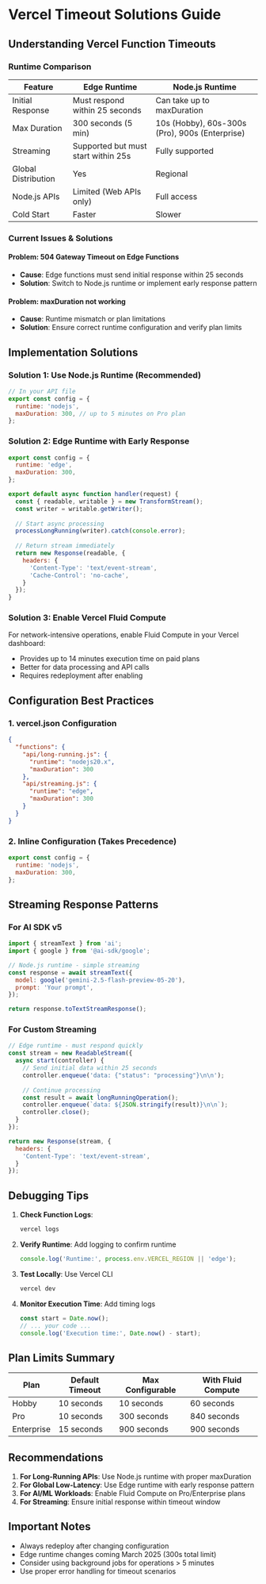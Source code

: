 # Vercel Timeout Solutions Guide

## Understanding Vercel Function Timeouts

### Runtime Comparison

| Feature | Edge Runtime | Node.js Runtime |
|---------|--------------|-----------------|
| Initial Response | Must respond within 25 seconds | Can take up to maxDuration |
| Max Duration | 300 seconds (5 min) | 10s (Hobby), 60s-300s (Pro), 900s (Enterprise) |
| Streaming | Supported but must start within 25s | Fully supported |
| Global Distribution | Yes | Regional |
| Node.js APIs | Limited (Web APIs only) | Full access |
| Cold Start | Faster | Slower |

### Current Issues & Solutions

#### Problem: 504 Gateway Timeout on Edge Functions
- **Cause**: Edge functions must send initial response within 25 seconds
- **Solution**: Switch to Node.js runtime or implement early response pattern

#### Problem: maxDuration not working
- **Cause**: Runtime mismatch or plan limitations
- **Solution**: Ensure correct runtime configuration and verify plan limits

## Implementation Solutions

### Solution 1: Use Node.js Runtime (Recommended)

```javascript
// In your API file
export const config = {
  runtime: 'nodejs',
  maxDuration: 300, // up to 5 minutes on Pro plan
};
```

### Solution 2: Edge Runtime with Early Response

```javascript
export const config = {
  runtime: 'edge',
  maxDuration: 300,
};

export default async function handler(request) {
  const { readable, writable } = new TransformStream();
  const writer = writable.getWriter();
  
  // Start async processing
  processLongRunning(writer).catch(console.error);
  
  // Return stream immediately
  return new Response(readable, {
    headers: {
      'Content-Type': 'text/event-stream',
      'Cache-Control': 'no-cache',
    }
  });
}
```

### Solution 3: Enable Vercel Fluid Compute

For network-intensive operations, enable Fluid Compute in your Vercel dashboard:
- Provides up to 14 minutes execution time on paid plans
- Better for data processing and API calls
- Requires redeployment after enabling

## Configuration Best Practices

### 1. vercel.json Configuration

```json
{
  "functions": {
    "api/long-running.js": {
      "runtime": "nodejs20.x",
      "maxDuration": 300
    },
    "api/streaming.js": {
      "runtime": "edge",
      "maxDuration": 300
    }
  }
}
```

### 2. Inline Configuration (Takes Precedence)

```javascript
export const config = {
  runtime: 'nodejs',
  maxDuration: 300,
};
```

## Streaming Response Patterns

### For AI SDK v5

```javascript
import { streamText } from 'ai';
import { google } from '@ai-sdk/google';

// Node.js runtime - simple streaming
const response = await streamText({
  model: google('gemini-2.5-flash-preview-05-20'),
  prompt: 'Your prompt',
});

return response.toTextStreamResponse();
```

### For Custom Streaming

```javascript
// Edge runtime - must respond quickly
const stream = new ReadableStream({
  async start(controller) {
    // Send initial data within 25 seconds
    controller.enqueue('data: {"status": "processing"}\n\n');
    
    // Continue processing
    const result = await longRunningOperation();
    controller.enqueue(`data: ${JSON.stringify(result)}\n\n`);
    controller.close();
  }
});

return new Response(stream, {
  headers: {
    'Content-Type': 'text/event-stream',
  }
});
```

## Debugging Tips

1. **Check Function Logs**: 
   ```bash
   vercel logs
   ```

2. **Verify Runtime**: Add logging to confirm runtime
   ```javascript
   console.log('Runtime:', process.env.VERCEL_REGION || 'edge');
   ```

3. **Test Locally**: Use Vercel CLI
   ```bash
   vercel dev
   ```

4. **Monitor Execution Time**: Add timing logs
   ```javascript
   const start = Date.now();
   // ... your code ...
   console.log('Execution time:', Date.now() - start);
   ```

## Plan Limits Summary

| Plan | Default Timeout | Max Configurable | With Fluid Compute |
|------|----------------|------------------|-------------------|
| Hobby | 10 seconds | 10 seconds | 60 seconds |
| Pro | 10 seconds | 300 seconds | 840 seconds |
| Enterprise | 15 seconds | 900 seconds | 900 seconds |

## Recommendations

1. **For Long-Running APIs**: Use Node.js runtime with proper maxDuration
2. **For Global Low-Latency**: Use Edge runtime with early response pattern
3. **For AI/ML Workloads**: Enable Fluid Compute on Pro/Enterprise plans
4. **For Streaming**: Ensure initial response within timeout window

## Important Notes

- Always redeploy after changing configuration
- Edge runtime changes coming March 2025 (300s total limit)
- Consider using background jobs for operations > 5 minutes
- Use proper error handling for timeout scenarios